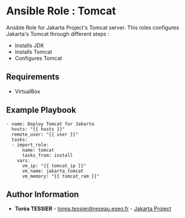 # Ansible Role : Tomcat

Ansible Role for Jakarta Project's Tomcat server.
This roles configures Jakarta's Tomcat through different steps :
- Installs JDK
- Installs Tomcat
- Configures Tomcat

Requirements
------------

- VirtualBox

Example Playbook
----------------

```
- name: Deploy Tomcat for Jakarta
  hosts: "{{ hosts }}"
  remote_user: "{{ user }}"
  tasks:
  - import_role:
      name: tomcat
      tasks_from: install
    vars:
      vm_ip: "{{ tomcat_ip }}"
      vm_name: jakarta_tomcat
      vm_memory: "{{ tomcat_ram }}"
```

Author Information
------------------

* **Toréa TESSIER** - <torea.tessier@reseau.eseo.fr> - [Jakarta Project](https://192.168.4.16/Equipe_1_Jakarta/)